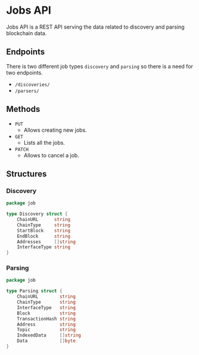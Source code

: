 # Jobs API

Jobs API is a REST API serving the data related to discovery and parsing blockchain data.

## Endpoints

There is two different job types `discovery` and `parsing` so there is a need for two endpoints.

- `/discoveries/`
- `/parsers/`

## Methods

- `PUT`
    - Allows creating new jobs.
- `GET`
    - Lists all the jobs.
- `PATCH`
    - Allows to cancel a job.

## Structures

### Discovery

```go
package job

type Discovery struct {
	ChainURL      string
	ChainType     string
	StartBlock    string
	EndBlock      string
	Addresses     []string
	InterfaceType string
}

```

### Parsing

```go
package job

type Parsing struct {
	ChainURL        string
	ChainType       string
	InterfaceType   string
	Block           string
	TransactionHash string
	Address         string
	Topic           string
	IndexedData     []string
	Data            []byte
}

```